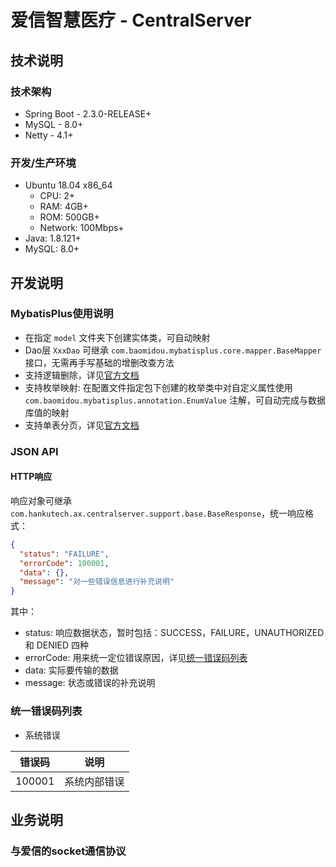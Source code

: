 # 爱信智慧医疗 - CentralServer

## 技术说明

### 技术架构

* Spring Boot - 2.3.0-RELEASE+
* MySQL - 8.0+
* Netty - 4.1+

### 开发/生产环境

* Ubuntu 18.04 x86_64
  * CPU: 2+
  * RAM: 4GB+
  * ROM: 500GB+
  * Network: 100Mbps+
* Java: 1.8.121+
* MySQL: 8.0+


## 开发说明

### MybatisPlus使用说明

* 在指定 `model` 文件夹下创建实体类，可自动映射
* Dao层 `XxxDao` 可继承 `com.baomidou.mybatisplus.core.mapper.BaseMapper` 接口，无需再手写基础的增删改查方法
* 支持逻辑删除，详见[官方文档](https://mp.baomidou.com/guide/logic-delete.html)
* 支持枚举映射: 在配置文件指定包下创建的枚举类中对自定义属性使用 `com.baomidou.mybatisplus.annotation.EnumValue` 注解，可自动完成与数据库值的映射
* 支持单表分页，详见[官方文档](https://mp.baomidou.com/guide/page.html)

### JSON API

#### HTTP响应

响应对象可继承 `com.hankutech.ax.centralserver.support.base.BaseResponse`，统一响应格式：

```json
{
  "status": "FAILURE",
  "errorCode": 100001,
  "data": {},
  "message": "对一些错误信息进行补充说明"
}
```

其中：
* status: 响应数据状态，暂时包括：SUCCESS，FAILURE，UNAUTHORIZED 和 DENIED 四种
* errorCode: 用来统一定位错误原因，详见[统一错误码列表](#统一错误码列表)
* data: 实际要传输的数据
* message: 状态或错误的补充说明

### 统一错误码列表

* 系统错误

错误码 | 说明
--- | ---
100001 | 系统内部错误


## 业务说明

### 与爱信的socket通信协议





